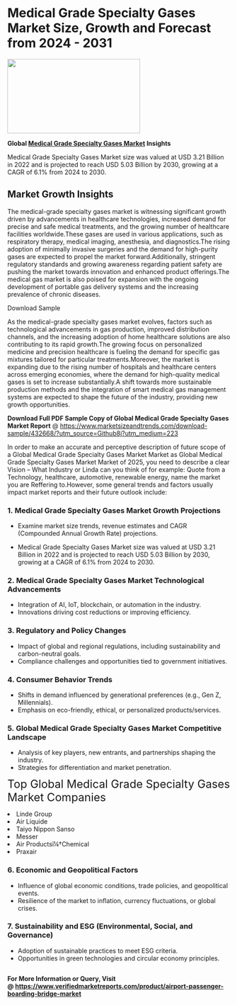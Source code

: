<H1>Medical Grade Specialty Gases Market Size, Growth and Forecast from 2024 - 2031</H1><img class="aligncenter size-medium wp-image-584254" src="https://thirdeyenews.in/wp-content/uploads/2024/09/Global-Market-Research-300x168.jpeg" alt="" width="300" height="168" /><p><strong>Global&nbsp;<a href="https://www.marketsizeandtrends.com/download-sample/432668/?utm_source=Github8j?utm_medium=223">Medical Grade Specialty Gases Market</a> Insights</strong></p><p>Medical Grade Specialty Gases Market size was valued at USD 3.21 Billion in 2022 and is projected to reach USD 5.03 Billion by 2030, growing at a CAGR of 6.1% from 2024 to 2030.</p><p><h2>Market Growth Insights</h2> <p>The medical-grade specialty gases market is witnessing significant growth driven by advancements in healthcare technologies, increased demand for precise and safe medical treatments, and the growing number of healthcare facilities worldwide.These gases are used in various applications, such as respiratory therapy, medical imaging, anesthesia, and diagnostics.The rising adoption of minimally invasive surgeries and the demand for high-purity gases are expected to propel the market forward.Additionally, stringent regulatory standards and growing awareness regarding patient safety are pushing the market towards innovation and enhanced product offerings.The medical gas market is also poised for expansion with the ongoing development of portable gas delivery systems and the increasing prevalence of chronic diseases.</p> <p>Download Sample</p> <p>As the medical-grade specialty gases market evolves, factors such as technological advancements in gas production, improved distribution channels, and the increasing adoption of home healthcare solutions are also contributing to its rapid growth.The growing focus on personalized medicine and precision healthcare is fueling the demand for specific gas mixtures tailored for particular treatments.Moreover, the market is expanding due to the rising number of hospitals and healthcare centers across emerging economies, where the demand for high-quality medical gases is set to increase substantially.A shift towards more sustainable production methods and the integration of smart medical gas management systems are expected to shape the future of the industry, providing new growth opportunities.</p> <p></p><p><span class=""><strong>Download Full PDF Sample Copy of Global Medical Grade Specialty Gases Market Report</strong> @ <a href="https://www.marketsizeandtrends.com/download-sample/432668/?utm_source=Github8j?utm_medium=223" target="_blank">https://www.marketsizeandtrends.com/download-sample/432668/?utm_source=Github8j?utm_medium=223</a></span></p><p>In order to make an accurate and perceptive description of future scope of a Global&nbsp;Medical Grade Specialty Gases Market Market as Global&nbsp;Medical Grade Specialty Gases Market Market of 2025, you need to describe a clear Vision &ndash; What Industry or Linda can you think of for example: Quote from a Technology, healthcare, automotive, renewable energy, name the market you are Reffering to.However, some general trends and factors usually impact market reports and their future outlook include:</p><h3>1.&nbsp;<strong>Medical Grade Specialty Gases Market Growth Projections</strong></h3><ul><li>Examine market size trends, revenue estimates and CAGR (Compounded Annual Growth Rate) projections.</li><li><p>Medical Grade Specialty Gases Market size was valued at USD 3.21 Billion in 2022 and is projected to reach USD 5.03 Billion by 2030, growing at a CAGR of 6.1% from 2024 to 2030.</p></li></ul><h3>2.&nbsp;<strong>Medical Grade Specialty Gases Market Technological Advancements</strong></h3><ul><li>Integration of AI, IoT, blockchain, or automation in the industry.</li><li>Innovations driving cost reductions or improving efficiency.</li></ul><h3>3.&nbsp;<strong>Regulatory and Policy Changes</strong></h3><ul><li>Impact of global and regional regulations, including sustainability and carbon-neutral goals.</li><li>Compliance challenges and opportunities tied to government initiatives.</li></ul><h3>4.&nbsp;<strong>Consumer Behavior Trends</strong></h3><ul><li>Shifts in demand influenced by generational preferences (e.g., Gen Z, Millennials).</li><li>Emphasis on eco-friendly, ethical, or personalized products/services.</li></ul><h3>5.&nbsp;<strong>Global Medical Grade Specialty Gases Market Competitive Landscape</strong></h3><ul><li>Analysis of key players, new entrants, and partnerships shaping the industry.</li><li>Strategies for differentiation and market penetration.</li></ul><p data-pm-slice="1 1 []"><span style="color: inherit; font-family: inherit; font-size: 25px;">Top Global Medical Grade Specialty Gases Market Companies</span></p><div class="" data-test-id=""><p><li>Linde Group</li><li> Air Liquide</li><li> Taiyo Nippon Sanso</li><li> Messer</li><li> Air Productsï¼†Chemical</li><li> Praxair</li></p></div><h3>6.&nbsp;<strong>Economic and Geopolitical Factors</strong></h3><ul><li>Influence of global economic conditions, trade policies, and geopolitical events.</li><li>Resilience of the market to inflation, currency fluctuations, or global crises.</li></ul><h3>7.&nbsp;<strong>Sustainability and ESG (Environmental, Social, and Governance)</strong></h3><ul><li>Adoption of sustainable practices to meet ESG criteria.</li><li>Opportunities in green technologies and circular economy principles.</li></ul><h2><strong style="font-size: 14px;">For More Information or Query, Visit @&nbsp;</strong><a style="background-color: #ffffff; font-size: 14px;" href="https://www.marketsizeandtrends.com/report/medical-grade-specialty-gases-market/" target="_blank">https://www.verifiedmarketreports.com/product/airport-passenger-boarding-bridge-market</a></h2>